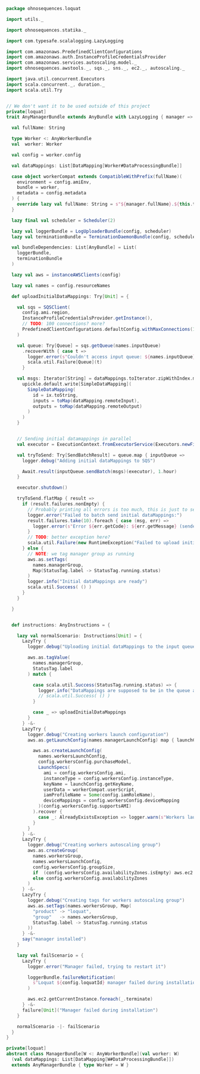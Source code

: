 
```scala
package ohnosequences.loquat

import utils._

import ohnosequences.statika._

import com.typesafe.scalalogging.LazyLogging

import com.amazonaws.PredefinedClientConfigurations
import com.amazonaws.auth.InstanceProfileCredentialsProvider
import com.amazonaws.services.autoscaling.model._
import ohnosequences.awstools._, sqs._, sns._, ec2._, autoscaling._

import java.util.concurrent.Executors
import scala.concurrent._, duration._
import scala.util.Try


// We don't want it to be used outside of this project
private[loquat]
trait AnyManagerBundle extends AnyBundle with LazyLogging { manager =>

  val fullName: String

  type Worker <: AnyWorkerBundle
  val  worker: Worker

  val config = worker.config

  val dataMappings: List[DataMapping[Worker#DataProcessingBundle]]

  case object workerCompat extends CompatibleWithPrefix(fullName)(
    environment = config.amiEnv,
    bundle = worker,
    metadata = config.metadata
  ) {
    override lazy val fullName: String = s"${manager.fullName}.${this.toString}"
  }

  lazy final val scheduler = Scheduler(2)

  lazy val loggerBundle = LogUploaderBundle(config, scheduler)
  lazy val terminationBundle = TerminationDaemonBundle(config, scheduler, dataMappings.length)

  val bundleDependencies: List[AnyBundle] = List(
    loggerBundle,
    terminationBundle
  )

  lazy val aws = instanceAWSClients(config)

  lazy val names = config.resourceNames

  def uploadInitialDataMappings: Try[Unit] = {

    val sqs = SQSClient(
      config.ami.region,
      InstanceProfileCredentialsProvider.getInstance(),
      // TODO: 100 connections? more?
      PredefinedClientConfigurations.defaultConfig.withMaxConnections(100)
    )

    val queue: Try[Queue] = sqs.getQueue(names.inputQueue)
      .recoverWith { case t =>
        logger.error(s"Couldn't access input queue: ${names.inputQueue}")
        scala.util.Failure[Queue](t)
      }

    val msgs: Iterator[String] = dataMappings.toIterator.zipWithIndex.map { case (dataMapping, ix) =>
      upickle.default.write[SimpleDataMapping](
        SimpleDataMapping(
          id = ix.toString,
          inputs = toMap(dataMapping.remoteInput),
          outputs = toMap(dataMapping.remoteOutput)
        )
      )
    }


    // Sending initial datamappings in parallel
    val executor = ExecutionContext.fromExecutorService(Executors.newFixedThreadPool(30))

    val tryToSend: Try[SendBatchResult] = queue.map { inputQueue =>
      logger.debug("Adding initial dataMappings to SQS")

      Await.result(inputQueue.sendBatch(msgs)(executor), 1.hour)
    }

    executor.shutdown()

    tryToSend.flatMap { result =>
      if (result.failures.nonEmpty) {
        // Probably printing all errors is too much, this is just to see which kinds of errors occure
        logger.error("Failed to batch send initial dataMappings:")
        result.failures.take(10).foreach { case (msg, err) =>
          logger.error(s"Error ${err.getCode}: ${err.getMessage} (sender fault: ${err.getSenderFault}). \n${msg}\n")
        }
        // TODO: better exception here?
        scala.util.Failure(new RuntimeException("Failed to upload initial dataMappings"))
      } else {
        // NOTE: we tag manager group as running
        aws.as.setTags(
          names.managerGroup,
          Map(StatusTag.label -> StatusTag.running.status)
        )
        logger.info("Initial dataMappings are ready")
        scala.util.Success( () )
      }
    }

  }


  def instructions: AnyInstructions = {

    lazy val normalScenario: Instructions[Unit] = {
      LazyTry {
        logger.debug("Uploading initial dataMappings to the input queue")

        aws.as.tagValue(
          names.managerGroup,
          StatusTag.label
        ) match {

          case scala.util.Success(StatusTag.running.status) => {
            logger.info("DataMappings are supposed to be in the queue already")
            // scala.util.Success( () )
          }

          case _ => uploadInitialDataMappings
        }
      } -&-
      LazyTry {
        logger.debug("Creating workers launch configuration")
        aws.as.getLaunchConfig(names.managerLaunchConfig) map { launchConfig =>

          aws.as.createLaunchConfig(
            names.workersLaunchConfig,
            config.workersConfig.purchaseModel,
            LaunchSpecs(
              ami = config.workersConfig.ami,
              instanceType = config.workersConfig.instanceType,
              keyName = launchConfig.getKeyName,
              userData = workerCompat.userScript,
              iamProfileName = Some(config.iamRoleName),
              deviceMappings = config.workersConfig.deviceMapping
            )(config.workersConfig.supportsAMI)
          ).recover {
            case _: AlreadyExistsException => logger.warn(s"Workers launch configuration already exists")
          }
        }
      } -&-
      LazyTry {
        logger.debug("Creating workers autoscaling group")
        aws.as.createGroup(
          names.workersGroup,
          names.workersLaunchConfig,
          config.workersConfig.groupSize,
          if  (config.workersConfig.availabilityZones.isEmpty) aws.ec2.getAllAvailableZones
          else config.workersConfig.availabilityZones
        )
      } -&-
      LazyTry {
        logger.debug("Creating tags for workers autoscaling group")
        aws.as.setTags(names.workersGroup, Map(
          "product" -> "loquat",
          "group"   -> names.workersGroup,
          StatusTag.label -> StatusTag.running.status
        ))
      } -&-
      say("manager installed")
    }

    lazy val failScenario = {
      LazyTry {
        logger.error("Manager failed, trying to restart it")

        loggerBundle.failureNotification(
          s"Loquat ${config.loquatId} manager failed during installation and will be restarted"
        )

        aws.ec2.getCurrentInstance.foreach(_.terminate)
      } -&-
      failure[Unit]("Manager failed during installation")
    }

    normalScenario -|- failScenario
  }
}

private[loquat]
abstract class ManagerBundle[W <: AnyWorkerBundle](val worker: W)
  (val dataMappings: List[DataMapping[W#DataProcessingBundle]])
  extends AnyManagerBundle { type Worker = W }

```




[main/scala/ohnosequences/loquat/configs/autoscaling.scala]: configs/autoscaling.scala.md
[main/scala/ohnosequences/loquat/configs/awsClients.scala]: configs/awsClients.scala.md
[main/scala/ohnosequences/loquat/configs/general.scala]: configs/general.scala.md
[main/scala/ohnosequences/loquat/configs/loquat.scala]: configs/loquat.scala.md
[main/scala/ohnosequences/loquat/configs/resources.scala]: configs/resources.scala.md
[main/scala/ohnosequences/loquat/configs/termination.scala]: configs/termination.scala.md
[main/scala/ohnosequences/loquat/configs/user.scala]: configs/user.scala.md
[main/scala/ohnosequences/loquat/dataMappings.scala]: dataMappings.scala.md
[main/scala/ohnosequences/loquat/dataProcessing.scala]: dataProcessing.scala.md
[main/scala/ohnosequences/loquat/logger.scala]: logger.scala.md
[main/scala/ohnosequences/loquat/loquats.scala]: loquats.scala.md
[main/scala/ohnosequences/loquat/manager.scala]: manager.scala.md
[main/scala/ohnosequences/loquat/terminator.scala]: terminator.scala.md
[main/scala/ohnosequences/loquat/utils.scala]: utils.scala.md
[main/scala/ohnosequences/loquat/worker.scala]: worker.scala.md
[test/scala/ohnosequences/loquat/test/config.scala]: ../../../../test/scala/ohnosequences/loquat/test/config.scala.md
[test/scala/ohnosequences/loquat/test/data.scala]: ../../../../test/scala/ohnosequences/loquat/test/data.scala.md
[test/scala/ohnosequences/loquat/test/dataMappings.scala]: ../../../../test/scala/ohnosequences/loquat/test/dataMappings.scala.md
[test/scala/ohnosequences/loquat/test/dataProcessing.scala]: ../../../../test/scala/ohnosequences/loquat/test/dataProcessing.scala.md
[test/scala/ohnosequences/loquat/test/md5.scala]: ../../../../test/scala/ohnosequences/loquat/test/md5.scala.md